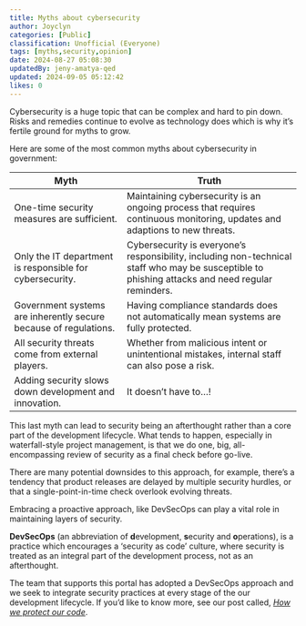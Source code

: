 ```yaml
---
title: Myths about cybersecurity
author: Joyclyn
categories: [Public]
classification: Unofficial (Everyone)
tags: [myths,security,opinion]
date: 2024-08-27 05:08:30 
updatedBy: jeny-amatya-qed
updated: 2024-09-05 05:12:42 
likes: 0
---
```


Cybersecurity is a huge topic that can be complex and hard to pin down. Risks and remedies continue to evolve as technology does which is why it’s fertile ground for myths to grow.

Here are some of the most common myths about cybersecurity in government: 

| Myth | Truth  |
| --- | --- |
| One-time security measures are sufficient. | Maintaining cybersecurity is an ongoing process that requires continuous monitoring, updates and adaptions to new threats. |
| Only the IT department is responsible for cybersecurity. | Cybersecurity is everyone’s responsibility, including non-technical staff who may be susceptible to phishing attacks and need regular reminders. |
| Government systems are inherently secure because of regulations. | Having compliance standards does not automatically mean systems are fully protected. |
| All security threats come from external players. | Whether from malicious intent or unintentional mistakes, internal staff can also pose a risk. |
| Adding security slows down development and innovation. | It doesn’t have to…! | 


This last myth can lead to security being an afterthought rather than a core part of the development lifecycle. What tends to happen, especially in waterfall-style project management, is that we do one, big, all-encompassing review of security as a final check before go-live. 

There are many potential downsides to this approach, for example, there’s a tendency that product releases are delayed by multiple security hurdles, or that a single-point-in-time check overlook evolving threats. 

Embracing a proactive approach, like DevSecOps can play a vital role in maintaining layers of security.

**DevSecOps** (an abbreviation of **d**evelopment, **s**ecurity and **o**perations), is a practice which encourages a ‘security as code’ culture, where security is treated as an integral part of the development process, not as an afterthought. 

The team that supports this portal has adopted a DevSecOps approach and we seek to integrate security practices at every stage of the our development lifecycle. If you’d like to know more, see our post called, *[How we protect our code](https://developer.qed.qld.gov.au/internal/How-we-protect-our-code/)*.